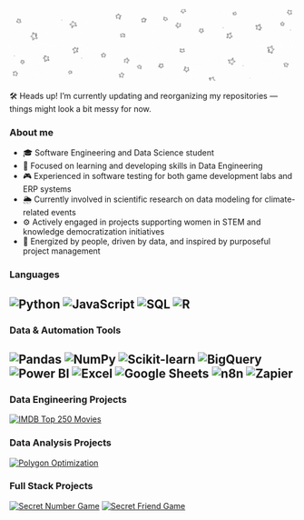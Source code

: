 <p align="center">
  <img src="welcomegifreadmeckzmila.gif" alt="Welcome GIF" />
</p>

🛠️ Heads up! I’m currently updating and reorganizing my repositories — things might look a bit messy for now.

### About me
- 🎓 Software Engineering and Data Science student
- 🎯 Focused on learning and developing skills in Data Engineering
- 🎮 Experienced in software testing for both game development labs and ERP systems
- 🌦️ Currently involved in scientific research on data modeling for climate-related events
- ⚙️ Actively engaged in projects supporting women in STEM and knowledge democratization initiatives
- 🌟 Energized by people, driven by data, and inspired by purposeful project management

###  Languages
![Python](https://img.shields.io/badge/-Python-000?&logo=Python)
![JavaScript](https://img.shields.io/badge/-JavaScript-000?&logo=JavaScript)
![SQL](https://img.shields.io/badge/-SQL-000?&logo=MySQL)
![R](https://img.shields.io/badge/-R-000?&logo=R&logoColor=white)
---
### Data & Automation Tools
![Pandas](https://img.shields.io/badge/-Pandas-000?&logo=Pandas)
![NumPy](https://img.shields.io/badge/-NumPy-000?&logo=NumPy)
![Scikit-learn](https://img.shields.io/badge/-Scikit--learn-000?&logo=scikit-learn&logoColor=orange)
![BigQuery](https://img.shields.io/badge/-BigQuery-000?&logo=GoogleBigQuery&logoColor=white)
![Power BI](https://img.shields.io/badge/-Power%20BI-000?&logo=PowerBI&logoColor=yellow)
![Excel](https://img.shields.io/badge/-Excel-000?&logo=MicrosoftExcel&logoColor=green)
![Google Sheets](https://img.shields.io/badge/-Google%20Sheets-000?&logo=GoogleSheets&logoColor=white)
![n8n](https://img.shields.io/badge/-n8n-000?&logo=n8n&logoColor=white)
![Zapier](https://img.shields.io/badge/-Zapier-000?&logo=Zapier&logoColor=orange)
---
### Data Engineering Projects
[![IMDB Top 250 Movies](https://img.shields.io/badge/IMDB%20250%20-%208A2BE2?logo=imdb&logoColor=red&logoSize=auto&color=black&link=https%3A%2F%2Fgithub.com%2Fckzmila%2Fimdb-250-etl
)](https://github.com/ckzmila/imdb-250-etl)
### Data Analysis Projects
[![Polygon Optimization](https://img.shields.io/badge/Polygon%20Optimization%20-%208A2BE2?logo=square&logoColor=orange&logoSize=auto&color=black&link=https%3A%2F%2Fgithub.com%2Fckzmila%2Fotimizacao-de-poligonos
)](https://github.com/ckzmila/otimizacao-de-poligonos)
### Full Stack Projects
[![Secret Number Game](https://img.shields.io/badge/Secret%20Number%20Game%20-%208A2BE2?logo=leagueoflegends&logoColor=purple&logoSize=auto&color=black)](https://github.com/ckzmila/jogo-numero-secreto)
[![Secret Friend Game](https://img.shields.io/badge/Secret%20Friend%20Game%20-%208A2BE2?logo=gamemaker&logoColor=pink&logoSize=auto&color=black)](https://github.com/ckzmila/amigo-secreto)


